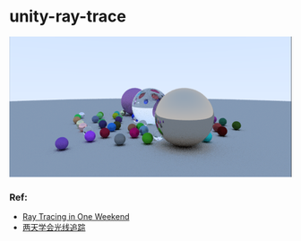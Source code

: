 # unity-ray-trace
![](result/無題.png)


### Ref:
* [Ray Tracing in One Weekend](http://in1weekend.blogspot.com/2016/01/ray-tracing-in-one-weekend.html)
* [两天学会光线追踪](https://zhuanlan.zhihu.com/p/36238483)
